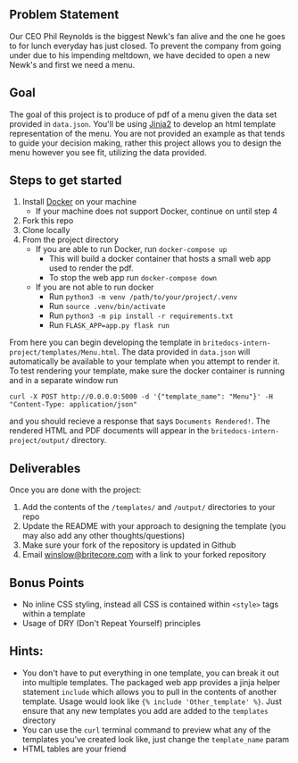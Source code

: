 

## Problem Statement
Our CEO Phil Reynolds is the biggest Newk's fan alive and the one he goes to for lunch everyday has just closed. To prevent the company from going under due to his impending meltdown, we have decided to open a new Newk's and first we need a menu.


## Goal
The goal of this project is to produce of pdf of a menu given the data set provided in `data.json`. You'll be using [Jinja2](http://jinja.pocoo.org/docs/2.10/templates/) to develop an html template representation of the menu. You are not provided an example as that tends to guide your decision making, rather this project allows you to design the menu however you see fit, utilizing the data provided.


## Steps to get started
1. Install [Docker](https://www.docker.com/) on your machine
	- If your machine does not support Docker, continue on until step 4
2. Fork this repo
3. Clone locally
4. From the project directory
	- If you are able to run Docker, run `docker-compose up`
	  - This will build a docker container that hosts a small web app used to render the pdf.
	  - To stop the web app run `docker-compose down`
  	- If you are not able to run docker
  		- Run `python3 -m venv /path/to/your/project/.venv`
  		- Run `source .venv/bin/activate`
  		- Run `python3 -m pip install -r requirements.txt`
  		- Run `FLASK_APP=app.py flask run`

From here you can begin developing the template in `britedocs-intern-project/templates/Menu.html`. The data provided in `data.json` will automatically be available to your template when you attempt to render it.
To test rendering your template, make sure the docker container is running and in a separate window run

```
curl -X POST http://0.0.0.0:5000 -d '{"template_name": "Menu"}' -H "Content-Type: application/json"
```

and you should recieve a response that says `Documents Rendered!`. The rendered HTML and PDF documents will appear in the `britedocs-intern-project/output/` directory.


## Deliverables
Once you are done with the project:

1. Add the contents of the `/templates/` and `/output/` directories to your repo
2. Update the README with your approach to designing the template (you may also add any other thoughts/questions)
3. Make sure your fork of the repository is updated in Github
4. Email winslow@britecore.com with a link to your forked repository


## Bonus Points
 - No inline CSS styling, instead all CSS is contained within `<style>` tags within a template
 - Usage of DRY (Don't Repeat Yourself) principles

## Hints:

 - You don't have to put everything in one template, you can break it out into multiple templates. The packaged web app provides a jinja helper statement `include` which allows you to pull in the contents of another template. Usage would look like `{% include 'Other_template' %}`. Just ensure that any new templates you add are added to the `templates` directory
 - You can use the `curl` terminal command to preview what any of the templates you've created look like, just change the `template_name` param
 - HTML tables are your friend
